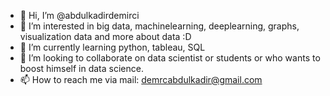 - 👋 Hi, I’m @abdulkadirdemirci
- 👀 I’m interested in big data, machinelearning, deeplearning, graphs, visualization data and more about data :D
- 🌱 I’m currently learning python, tableau, SQL
- 💞️ I’m looking to collaborate on data scientist or students or who wants to boost himself in data science.
- 📫 How to reach me via mail: demrcabdulkadir@gmail.com  


<!---
abdulkadirdemirci/abdulkadirdemirci is a ✨ special ✨ repository because its `README.md` (this file) appears on your GitHub profile.
You can click the Preview link to take a look at your changes.
--->
